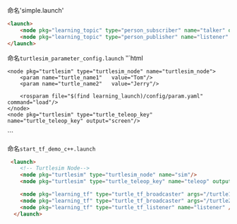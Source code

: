 命名'simple.launch'
```html
<launch>
    <node pkg="learning_topic" type="person_subscriber" name="talker" output="screen" />
    <node pkg="learning_topic" type="person_publisher" name="listener" output="screen" /> 
</launch>
```

命名`turtlesim_parameter_config.launch`
‵‵`html
<launch>
	<param name="/turtle_number"   value="2"/>

    <node pkg="turtlesim" type="turtlesim_node" name="turtlesim_node">
		<param name="turtle_name1"   value="Tom"/>
		<param name="turtle_name2"   value="Jerry"/>

		<rosparam file="$(find learning_launch)/config/param.yaml" command="load"/>
	</node>
    <node pkg="turtlesim" type="turtle_teleop_key" name="turtle_teleop_key" output="screen"/>
</launch>
```

命名`start_tf_demo_c++.launch`
```html
 <launch>
    <!-- Turtlesim Node-->
    <node pkg="turtlesim" type="turtlesim_node" name="sim"/>
    <node pkg="turtlesim" type="turtle_teleop_key" name="teleop" output="screen"/>

    <node pkg="learning_tf" type="turtle_tf_broadcaster" args="/turtle1" name="turtle1_tf_broadcaster" />
    <node pkg="learning_tf" type="turtle_tf_broadcaster" args="/turtle2" name="turtle2_tf_broadcaster" />
    <node pkg="learning_tf" type="turtle_tf_listener" name="listener" />
  </launch>
```
